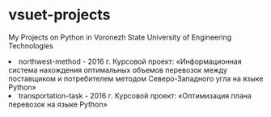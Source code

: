 # vsuet-projects
My Projects on Python in Voronezh State University of Engineering Technologies

<li> northwest-method - 2016 г. Курсовой проект: «Информационная система нахождения оптимальных объемов перевозок 
между поставщиком и потребителем методом Северо-Западного угла на языке Python»
<li> transportation-task - 2016 г. Курсовой проект: «Оптимизация плана перевозок на языке Python»
